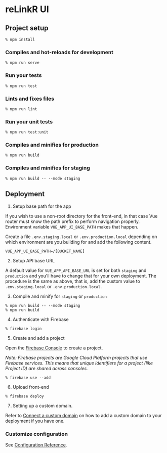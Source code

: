 # reLinkR UI

## Project setup
```
% npm install
```

### Compiles and hot-reloads for development
```
% npm run serve
```

### Run your tests
```
% npm run test
```

### Lints and fixes files
```
% npm run lint
```

### Run your unit tests
```
% npm run test:unit
```

### Compiles and minifies for production
```
% npm run build
```
### Compiles and minifies for staging

```
% npm run build -- --mode staging
```

## Deployment

1. Setup base path for the app

If you wish to use a non-root directory for the front-end, in that case Vue router must know the
path prefix to perform navigation properly. Environment variable `VUE_APP_UI_BASE_PATH` makes that
happen.

Create a file `.env.staging.local` or `.env.production.local` depending on which environment are you
building for and add the following content.

```
VUE_APP_UI_BASE_PATH=/[BUCKET_NAME]
```

2. Setup API base URL

A default value for `VUE_APP_API_BASE_URL` is set for both `staging` and `production` and you'll
have to change that for your own deployment. The procedure is the same as above, that is, add the
custom value to `.env.staging.local` or `.env.production.local`.

3. Compile and minify for `staging` or `production`

```
% npm run build -- --mode staging
% npm run build
```

4. Authenticate with Firebase

```
% firebase login
```

5. Create and add a project

Open the [Firebase Console](https://console.firebase.google.com) to create a project.

_Note: Firebase projects are Google Cloud Platform projects that use Firebase services. This means
that unique identifiers for a project (like Project ID) are shared across consoles._

```
% firebase use --add
```

6. Upload front-end

```
% firebase deploy
```

7. Setting up a custom domain.

Refer to [Connect a custom domain](https://firebase.google.com/docs/hosting/custom-domain) on how to
add a custom domain to your deployment if you have one.

### Customize configuration
See [Configuration Reference](https://cli.vuejs.org/config/).
